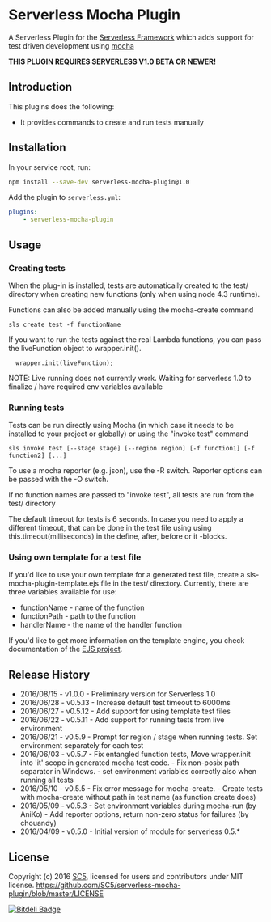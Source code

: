 # Serverless Mocha Plugin

A Serverless Plugin for the [Serverless Framework](http://www.serverless.com) which
adds support for test driven development using [mocha](https://mochajs.org/)

**THIS PLUGIN REQUIRES SERVERLESS V1.0 BETA OR NEWER!**

## Introduction

This plugins does the following:

* It provides commands to create and run tests manually

## Installation

In your service root, run:

```bash
npm install --save-dev serverless-mocha-plugin@1.0
```

Add the plugin to `serverless.yml`:

```yml
plugins:
    - serverless-mocha-plugin
```

## Usage

### Creating tests

When the plug-in is installed, tests are automatically created to the test/ directory
when creating new functions (only when using node 4.3 runtime).

Functions can also be added manually using the mocha-create command

```
sls create test -f functionName
```

If you want to run the tests against the real Lambda functions, you can pass the liveFunction object to wrapper.init().

```
  wrapper.init(liveFunction);
```

NOTE: Live running does not currently work. Waiting for serverless 1.0 to finalize / have required env variables available

### Running tests

Tests can be run directly using Mocha (in which case it needs to be installed to your project or globally)
or using the "invoke test" command

```
sls invoke test [--stage stage] [--region region] [-f function1] [-f function2] [...]
```

To use a mocha reporter (e.g. json), use the -R switch. Reporter options can be passed with the -O switch.

If no function names are passed to "invoke test", all tests are run from the test/ directory

The default timeout for tests is 6 seconds. In case you need to apply a different timeout, that can be done in the test file 
using using this.timeout(milliseconds) in the define, after, before or it -blocks.

### Using own template for a test file

If you'd like to use your own template for a generated test file, create a sls-mocha-plugin-template.ejs file
in the test/ directory. Currently, there are three variables available for use:

- functionName - name of the function
- functionPath - path to the function
- handlerName - the name of the handler function

If you'd like to get more information on the template engine, you check documentation of the [EJS project](http://ejs.co/).


## Release History
* 2016/08/15 - v1.0.0 - Preliminary version for Serverless 1.0
* 2016/06/28 - v0.5.13 - Increase default test timeout to 6000ms
* 2016/06/27 - v0.5.12 - Add support for using template test files
* 2016/06/22 - v0.5.11 - Add support for running tests from live environment
* 2016/06/21 - v0.5.9 - Prompt for region / stage when running tests. Set environment separately for each test
* 2016/06/03 - v0.5.7 - Fix entangled function tests, Move wrapper.init into 'it' scope in generated mocha test code.
                      - Fix non-posix path separator in Windows.
                      - set environment variables correctly also when running all tests
* 2016/05/10 - v0.5.5 - Fix error message for mocha-create.
                      - Create tests with mocha-create without path in test name (as function create does)
* 2016/05/09 - v0.5.3 - Set environment variables during mocha-run (by AniKo)
                      - Add reporter options, return non-zero status for failures (by chouandy)
* 2016/04/09 - v0.5.0 - Initial version of module for serverless 0.5.*

## License

Copyright (c) 2016 [SC5](http://sc5.io/), licensed for users and contributors under MIT license.
https://github.com/SC5/serverless-mocha-plugin/blob/master/LICENSE


[![Bitdeli Badge](https://d2weczhvl823v0.cloudfront.net/SC5/serverless-mocha-plugin/trend.png)](https://bitdeli.com/free "Bitdeli Badge")
